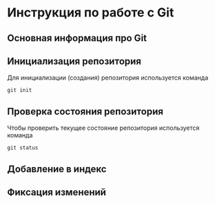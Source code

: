 # **Инструкция по работе с Git**

## Основная информация про Git

## Инициализация репозитория

Для инициализации (создания) репозитория используется команда

    git init

## Проверка состояния репозитория

Чтобы проверить текущее состояние репозитория используется команда

    git status  

## Добавление в индекс
## Фиксация изменений

